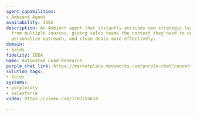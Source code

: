 ```yaml
---
agent_capabilities:
- Ambient Agent
availability: IDEA
description: An Ambient agent that instantly enriches new strategic leads with insights
  from multiple sources, giving sales teams the context they need to engage faster,
  personalize outreach, and close deals more effectively.
domain:
- Sales
fidelity: IDEA
name: Automated Lead Research
purple_chat_link: https://marketplace.moveworks.com/purple-chat?conversation=%7B%22messages%22%3A%5B%7B%22parts%22%3A%5B%7B%22richText%22%3A%22%3Cp+xmlns%3D%5C%22http%3A%2F%2Fwww.w3.org%2F1999%2Fxhtml%5C%22%3ENew+strategic+lead+from+your+website+form%3A+%3Cb%3EJohn+Doe%3C%2Fb%3E%2C+VP+of+Engineering+at+%3Cb%3EAcme+Corp%3C%2Fb%3E.+I%27ve+gathered+some+initial+insights+to+help+you+with+outreach.%3C%2Fp%3E%22%7D%2C%7B%22citations%22%3A%5B%7B%22citationTitle%22%3A%22Lead%3A+John+Doe%22%2C%22connectorName%22%3A%22salesforce%22%7D%5D%7D%2C%7B%22reasoningSteps%22%3A%5B%7B%22richText%22%3A%22Researching+Acme+Corp+using+Perplexity%22%2C%22status%22%3A%22success%22%7D%2C%7B%22richText%22%3A%22Searching+for+connections+on+LinkedIn%22%2C%22status%22%3A%22success%22%7D%5D%7D%2C%7B%22richText%22%3A%22%3Cul+xmlns%3D%5C%22http%3A%2F%2Fwww.w3.org%2F1999%2Fxhtml%5C%22%3E%3Cli%3E%3Cb%3ECompany+Strategy%3C%2Fb%3E%3A+Perplexity+research+indicates+Acme+Corp%27s+recent+%2450M+Series+B+is+for+expanding+their+AI+logistics+platform+into+European+markets.+Their+CEO+mentioned+a+focus+on+supply+chain+optimization+in+a+recent+podcast.%3C%2Fli%3E%3Cli%3E%3Cb%3EPersonal+Connection%3C%2Fb%3E%3A+You+and+John+Doe+are+both+connected+to+%3Cb%3ESarah+Miller%3C%2Fb%3E+%28ex-colleague+at+Oracle%29+on+LinkedIn.%3C%2Fli%3E%3C%2Ful%3E%22%7D%2C%7B%22buttons%22%3A%5B%7B%22buttonText%22%3A%22Draft+Outreach+Email%22%2C%22style%22%3A%22filled%22%7D%2C%7B%22buttonText%22%3A%22Assign+to+BDR%22%2C%22style%22%3A%22outlined%22%7D%2C%7B%22buttonText%22%3A%22Mark+as+Not+a+Fit%22%2C%22style%22%3A%22outlined%22%7D%5D%7D%5D%2C%22role%22%3A%22assistant%22%7D%5D%7D
solution_tags:
- Sales
systems:
- perplexity
- salesforce
video: https://vimeo.com/1107255619

---
```

